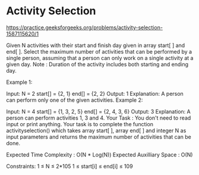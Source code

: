 # Activity Selection


https://practice.geeksforgeeks.org/problems/activity-selection-1587115620/1


Given N activities with their start and finish day given in array start[ ] and end[ ]. Select the maximum number of activities that can be performed by a single person, assuming that a person can only work on a single activity at a given day.
Note : Duration of the activity includes both starting and ending day.

Example 1:

Input:
N = 2
start[] = {2, 1}
end[] = {2, 2}
Output: 
1
Explanation:
A person can perform only one of the
given activities.
Example 2:

Input:
N = 4
start[] = {1, 3, 2, 5}
end[] = {2, 4, 3, 6}
Output: 
3
Explanation:
A person can perform activities 1, 3
and 4.
Your Task :
You don't need to read input or print anything. Your task is to complete the function activityselection() which takes array start[ ], array end[ ] and integer N as input parameters and returns the maximum number of activities that can be done.

Expected Time Complexity : O(N * Log(N))
Expected Auxilliary Space : O(N)

Constraints:
1 ≤ N ≤ 2*105
1 ≤ start[i] ≤ end[i] ≤ 109
